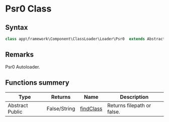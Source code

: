 # Psr0 Class
## Syntax

```php
class app\framework\Component\ClassLoader\Loader\Psr0  extends AbstractLoader
```

## Remarks

Psr0 Autoloader.

## Functions summery

| Type | Returns | Name | Description |
| --- | --- | --- | --- |
| Abstract Public | False/String | [findClass](methods/findClass.md) | Returns filepath or false. |
